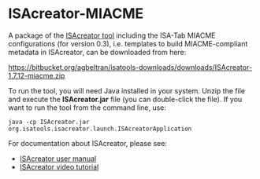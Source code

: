 # ISAcreator-MIACME
A package of the [ISAcreator tool](http://github.com/ISA-tools/ISAcreator) including the ISA-Tab MIACME configurations (for version 0.3), i.e. templates to build MIACME-compliant metadata in ISAcreator, can be downloaded from here:

https://bitbucket.org/agbeltran/isatools-downloads/downloads/ISAcreator-1.7.12-miacme.zip

To run the tool, you will need Java installed in your system. Unzip the file and execute the **ISAcreator.jar** file (you can double-click the file). If you want to run the tool from the command line, use:

```
java -cp ISAcreator.jar org.isatools.isacreator.launch.ISAcreatorApplication
```

For documentation about ISAcreator, please see:
- [ISAcreator user manual](http://isatab.sourceforge.net/isahelp/ch04.html)
- [ISAcreator video tutorial](https://www.youtube.com/watch?v=abIEtSUrJNY)
